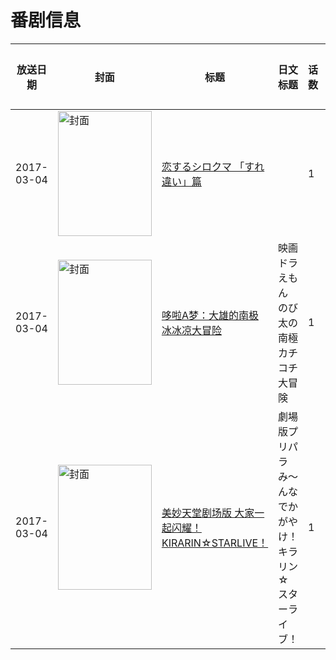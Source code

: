 # 番剧信息

|放送日期|封面|标题|日文标题|话数|评分|评分人数|
|---|---|---|---|---|---|---|
|2017-03-04|<img src="https://lain.bgm.tv/pic/cover/c/6f/6c/221328_tj2rc.jpg" alt="封面" style="width:150px;height:200px;object-fit:cover;">|[恋するシロクマ 「すれ違い」篇](https://bangumi.tv/subject/221328)||1|5.6|38人评分|
|2017-03-04|<img src="https://lain.bgm.tv/pic/cover/c/f9/41/187132_hPITP.jpg" alt="封面" style="width:150px;height:200px;object-fit:cover;">|[哆啦A梦：大雄的南极冰冰凉大冒险](https://bangumi.tv/subject/187132)|映画ドラえもん のび太の南極カチコチ大冒険|1|6.5|540人评分|
|2017-03-04|<img src="https://lain.bgm.tv/pic/cover/c/5e/6d/196559_AG3mI.jpg" alt="封面" style="width:150px;height:200px;object-fit:cover;">|[美妙天堂剧场版 大家一起闪耀！KIRARIN☆STARLIVE！](https://bangumi.tv/subject/196559)|劇場版プリパラ み～んなでかがやけ！キラリン☆スターライブ！|1|6.8|40人评分|
